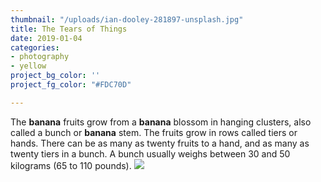 ```yaml
---
thumbnail: "/uploads/ian-dooley-281897-unsplash.jpg"
title: The Tears of Things
date: 2019-01-04
categories:
- photography
- yellow
project_bg_color: ''
project_fg_color: "#FDC70D"

---
```

The **banana** fruits grow from a **banana** blossom in hanging clusters, also called a bunch or **banana** stem. The fruits grow in rows called tiers or hands. There can be as many as twenty fruits to a hand, and as many as twenty tiers in a bunch. A bunch usually weighs between 30 and 50 kilograms (65 to 110 pounds).
![](/uploads/ian-dooley-281897-unsplash.jpg)